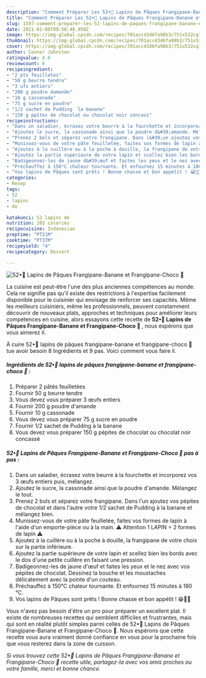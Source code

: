 ```yaml
---
description: "Comment Préparer Les 52•🐰 Lapins de Pâques Frangipane-Banane et Frangipane-Choco 🐣"
title: "Comment Préparer Les 52•🐰 Lapins de Pâques Frangipane-Banane et Frangipane-Choco 🐣"
slug: 1597-comment-preparer-les-52-lapins-de-paques-frangipane-banane-et-frangipane-choco
date: 2021-01-08T09:58:48.950Z
image: https://img-global.cpcdn.com/recipes/701acc43d6fa98b3/751x532cq70/52•🐰-lapins-de-paques-frangipane-banane-et-frangipane-choco-🐣-photo-principale-de-la-recette.jpg
thumbnail: https://img-global.cpcdn.com/recipes/701acc43d6fa98b3/751x532cq70/52•🐰-lapins-de-paques-frangipane-banane-et-frangipane-choco-🐣-photo-principale-de-la-recette.jpg
cover: https://img-global.cpcdn.com/recipes/701acc43d6fa98b3/751x532cq70/52•🐰-lapins-de-paques-frangipane-banane-et-frangipane-choco-🐣-photo-principale-de-la-recette.jpg
author: Connor Johnston
ratingvalue: 4.6
reviewcount: 6
recipeingredient:
- "2 pts feuilletes"
- "50 g beurre tendre"
- "3 ufs entiers"
- "200 g poudre damande"
- "10 g cassonade"
- "75 g sucre en poudre"
- "1/2 sachet de Pudding  la banane"
- "150 g ppites de chocolat ou chocolat noir concass"
recipeinstructions:
- "Dans un saladier, écrasez votre beurre à la fourchette et incorporez vos 3 œufs entiers puis, mélangez."
- "Ajoutez le sucre, la cassonade ainsi que la poudre d&#39;amande. Mélangez le tout."
- "Prenez 2 bols et séparez votre frangipane. Dans l&#39;un ajoutez vos pépites de chocolat et dans l&#39;autre votre 1/2 sachet de Pudding à la banane et mélangez bien."
- "Munissez-vous de votre pâte feuilletée, faites vos formes de lapin à l&#39;aide d&#39;un emporte-pièce ou à la main. ⚠️ Attention 1 LAPIN = 2 formes de lapin ⚠️"
- "Ajoutez à la cuillère ou à la poche à douille, la frangipane de votre choix sur la partie inférieure."
- "Ajoutez la partie supérieure de votre lapin et scellez bien les bords avec le dos d&#39;une petite cuillère en faisant une pression."
- "Badigeonnez-les de jaune d&#39;œuf et faites les yeux et le nez avec vos pépites de chocolat. Dessinez la bouche et les moustaches délicatement avec la pointe d&#39;un couteau."
- "Préchauffez à 150°C chaleur tournante. Et enfournez 15 minutes à 180 °C."
- "Vos lapins de Pâques sont prêts ! Bonne chasse et bon appétit ! 😁🐰🍫"
categories:
- Resep
tags:
- 52
- lapins
- de

katakunci: 52 lapins de 
nutrition: 203 calories
recipecuisine: Indonesian
preptime: "PT21M"
cooktime: "PT37M"
recipeyield: "4"
recipecategory: Dessert

---
```



![52•🐰 Lapins de Pâques Frangipane-Banane et Frangipane-Choco 🐣](https://img-global.cpcdn.com/recipes/701acc43d6fa98b3/751x532cq70/52•🐰-lapins-de-paques-frangipane-banane-et-frangipane-choco-🐣-photo-principale-de-la-recette.jpg)

La cuisine est peut-être l'une des plus anciennes compétences au monde. Cela ne signifie pas qu'il existe des restrictions à l'expertise facilement disponible pour le cuisinier qui envisage de renforcer ses capacités. Même les meilleurs cuisiniers, même les professionnels, peuvent constamment découvrir de nouveaux plats, approches et techniques pour améliorer leurs compétences en cuisine, alors essayons cette recette de <strong> 52•🐰 Lapins de Pâques Frangipane-Banane et Frangipane-Choco 🐣 </strong>, nous espérons que vous aimerez il.

<!--inarticleads1-->

À cuire 52•🐰 lapins de pâques frangipane-banane et frangipane-choco 🐣 tue avoir besoin 8 Ingrédients et 9 pas. Voici comment vous faire il.

##### Ingrédients de 52•🐰 lapins de pâques frangipane-banane et frangipane-choco 🐣 :

1. Préparer 2 pâtés feuilletées
1. Fournir 50 g beurre tendre
1. Vous devez vous préparer 3 œufs entiers
1. Fournir 200 g poudre d&#39;amande
1. Fournir 10 g cassonade
1. Vous devez vous préparer 75 g sucre en poudre
1. Fournir 1/2 sachet de Pudding à la banane
1. Vous devez vous préparer 150 g pépites de chocolat ou chocolat noir concassé




<!--inarticleads2-->

##### 52•🐰 Lapins de Pâques Frangipane-Banane et Frangipane-Choco 🐣 pas à pas :

1. Dans un saladier, écrasez votre beurre à la fourchette et incorporez vos 3 œufs entiers puis, mélangez.
1. Ajoutez le sucre, la cassonade ainsi que la poudre d&#39;amande. Mélangez le tout.
1. Prenez 2 bols et séparez votre frangipane. Dans l&#39;un ajoutez vos pépites de chocolat et dans l&#39;autre votre 1/2 sachet de Pudding à la banane et mélangez bien.
1. Munissez-vous de votre pâte feuilletée, faites vos formes de lapin à l&#39;aide d&#39;un emporte-pièce ou à la main. ⚠️ Attention 1 LAPIN = 2 formes de lapin ⚠️
1. Ajoutez à la cuillère ou à la poche à douille, la frangipane de votre choix sur la partie inférieure.
1. Ajoutez la partie supérieure de votre lapin et scellez bien les bords avec le dos d&#39;une petite cuillère en faisant une pression.
1. Badigeonnez-les de jaune d&#39;œuf et faites les yeux et le nez avec vos pépites de chocolat. Dessinez la bouche et les moustaches délicatement avec la pointe d&#39;un couteau.
1. Préchauffez à 150°C chaleur tournante. Et enfournez 15 minutes à 180 °C.
1. Vos lapins de Pâques sont prêts ! Bonne chasse et bon appétit ! 😁🐰🍫




<!--inarticleads1-->

<p>
Vous n'avez pas besoin d'être un pro pour préparer un excellent plat. Il existe de nombreuses recettes qui semblent difficiles et frustrantes, mais qui sont en réalité plutôt simples parmi celles de 52•🐰 Lapins de Pâques Frangipane-Banane et Frangipane-Choco 🐣. Nous espérons que cette recette vous aura vraiment donné confiance en vous pour la prochaine fois que vous resterez dans la zone de cuisson.
</p>

<p>
<i>Si vous trouvez cette 52•🐰 Lapins de Pâques Frangipane-Banane et Frangipane-Choco 🐣 recette utile, partagez-la avec vos amis proches ou votre famille, merci et bonne chance.</i>
</p>
